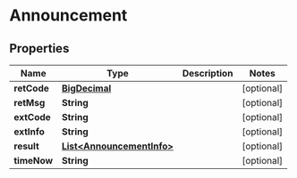 
# Announcement

## Properties
Name | Type | Description | Notes
------------ | ------------- | ------------- | -------------
**retCode** | [**BigDecimal**](BigDecimal.md) |  |  [optional]
**retMsg** | **String** |  |  [optional]
**extCode** | **String** |  |  [optional]
**extInfo** | **String** |  |  [optional]
**result** | [**List&lt;AnnouncementInfo&gt;**](AnnouncementInfo.md) |  |  [optional]
**timeNow** | **String** |  |  [optional]



